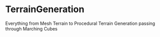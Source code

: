 # TerrainGeneration
Everything from Mesh Terrain to Procedural Terrain Generation passing through Marching Cubes
